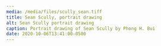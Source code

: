 ```yaml
---
media: /media/files/scully_sean.tiff
title: Sean Scully, portrait drawing
alt: Sean Scully portrait drawing
caption: Portrait drawing of Sean Scully by Phong H. Bui
date: 2020-10-06T13:41:00-0500
---
```

